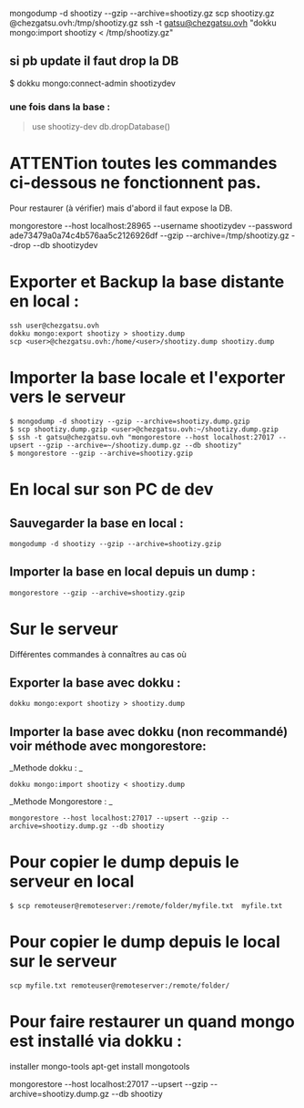 mongodump -d shootizy --gzip --archive=shootizy.gz
scp shootizy.gz <user>@chezgatsu.ovh:/tmp/shootizy.gz
ssh -t gatsu@chezgatsu.ovh "dokku mongo:import shootizy < /tmp/shootizy.gz"

## si pb update il faut drop la DB

\$ dokku mongo:connect-admin shootizydev

### une fois dans la base :

> use shootizy-dev
> db.dropDatabase()

# ATTENTion toutes les commandes ci-dessous ne fonctionnent pas.

Pour restaurer (à vérifier) mais d'abord il faut expose la DB.

mongorestore --host localhost:28965 --username shootizydev --password ade73479a0a74c4b576aa5c2126926df --gzip --archive=/tmp/shootizy.gz --drop --db shootizydev

# Exporter et Backup la base distante en local :

```
ssh user@chezgatsu.ovh
dokku mongo:export shootizy > shootizy.dump
scp <user>@chezgatsu.ovh:/home/<user>/shootizy.dump shootizy.dump
```

# Importer la base locale et l'exporter vers le serveur

```
$ mongodump -d shootizy --gzip --archive=shootizy.dump.gzip
$ scp shootizy.dump.gzip <user>@chezgatsu.ovh:~/shootizy.dump.gzip
$ ssh -t gatsu@chezgatsu.ovh "mongorestore --host localhost:27017 --upsert --gzip --archive=~/shootizy.dump.gz --db shootizy"
$ mongorestore --gzip --archive=shootizy.gzip
```

# En local sur son PC de dev

## Sauvegarder la base en local :

```
mongodump -d shootizy --gzip --archive=shootizy.gzip
```

## Importer la base en local depuis un dump :

```
mongorestore --gzip --archive=shootizy.gzip
```

# Sur le serveur

Différentes commandes à connaîtres au cas où

## Exporter la base avec dokku :

```
dokku mongo:export shootizy > shootizy.dump
```

## Importer la base avec dokku (non recommandé) voir méthode avec mongorestore:

_Methode dokku : _

```
dokku mongo:import shootizy < shootizy.dump
```

_Methode Mongorestore : _

```
mongorestore --host localhost:27017 --upsert --gzip --archive=shootizy.dump.gz --db shootizy
```

# Pour copier le dump depuis le serveur en local

```
$ scp remoteuser@remoteserver:/remote/folder/myfile.txt  myfile.txt
```

# Pour copier le dump depuis le local sur le serveur

```
scp myfile.txt remoteuser@remoteserver:/remote/folder/
```

# Pour faire restaurer un quand mongo est installé via dokku :

installer mongo-tools
apt-get install mongotools

mongorestore --host localhost:27017 --upsert --gzip --archive=shootizy.dump.gz --db shootizy
